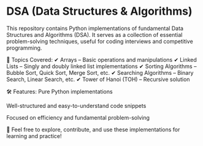 # DSA (Data Structures & Algorithms)

This repository contains Python implementations of fundamental Data Structures and Algorithms (DSA). It serves as a collection of essential problem-solving techniques, useful for coding interviews and competitive programming.

📌 Topics Covered:
✔ Arrays – Basic operations and manipulations
✔ Linked Lists – Singly and doubly linked list implementations
✔ Sorting Algorithms – Bubble Sort, Quick Sort, Merge Sort, etc.
✔ Searching Algorithms – Binary Search, Linear Search, etc.
✔ Tower of Hanoi (TOH) – Recursive solution

🛠 Features:
Pure Python implementations

Well-structured and easy-to-understand code snippets

Focused on efficiency and fundamental problem-solving

🔗 Feel free to explore, contribute, and use these implementations for learning and practice!

